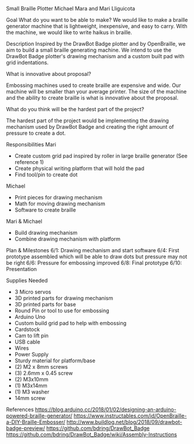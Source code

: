 Small Braille Plotter 
Michael Mara and Mari Lliguicota

Goal
What do you want to be able to make?
We would like to make a braille generator machine that is lightweight, inexpensive, and easy to carry. With the machine, we would like to write haikus in braille. 

Description
Inspired by the DrawBot Badge plotter and by OpenBraille, we aim to build a small braille generating machine. We intend to use the DrawBot Badge plotter's drawing mechanism and a custom built pad with grid indentations. 

What is innovative about proposal?

Embossing machines used to create braille are expensive and wide. Our machine will be smaller than your average printer. The size of the machine and the ability to create braille is what is innovative about the proposal.

What do you think will be the hardest part of the project?

The hardest part of the project would be implementing the drawing mechanism used by DrawBot Badge and creating the right amount of pressure to create a dot. 

Responsibilities
Mari 
* Create custom grid pad inspired by roller in large braille generator (See reference 1)
* Create physical writing platform that will hold the pad
* Find tool/pin to create dot

Michael
* Print pieces for drawing mechanism
* Math for moving drawing mechanism
* Software to create braille

Mari & Michael
* Build drawing mechanism
* Combine drawing mechanism with platform

Plan & Milestones
6/1: Drawing mechanism and start software
6/4: First prototype assembled which will be able to draw dots but pressure may not be right
6/6: Pressure for embossing improved
6/8: Final prototype
6/10: Presentation

Supplies Needed
* 3 Micro servos
* 3D printed parts for drawing mechanism
* 3D printed parts for base
* Round Pin or tool to use for embossing
* Arduino Uno
* Custom build grid pad to help with embossing
* Cardstock
* Cam to lift pin
* USB cable
* Wires 
* Power Supply
* Sturdy material for platform/base
* (2) M2 x 8mm screws
* (3) 2.6mm x 0.45 screw
* (2) M3x10mm
* (1) M3x14mm 
* (1) M3 washer
* 14mm screw 

References
https://blog.arduino.cc/2018/01/02/designing-an-arduino-powered-braille-generator/
https://www.instructables.com/id/OpenBraille-a-DIY-Braille-Embosser/
http://www.buildlog.net/blog/2018/09/drawbot-badge-preview/
https://github.com/bdring/DrawBot_Badge
https://github.com/bdring/DrawBot_Badge/wiki/Assembly-Instructions

